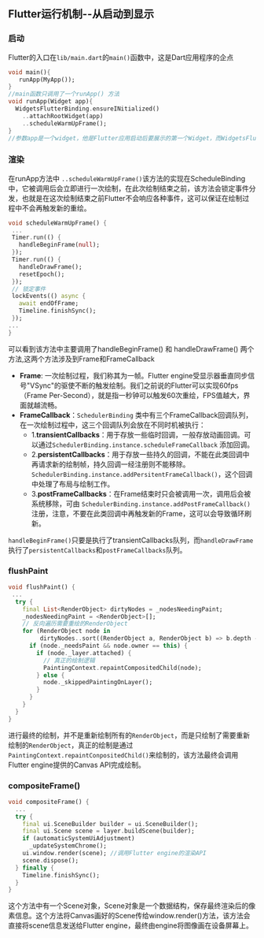 ## Flutter运行机制--从启动到显示

### 启动

Flutter的入口在`lib/main.dart`的`main()`函数中，这是Dart应用程序的企点

```Dart
void main(){
   runApp(MyApp());
}
//main函数只调用了一个runApp() 方法
void runApp(Widget app){
  WidgetsFlutterBinding.ensureINitialized()
    ..attachRootWidget(app)
    ..scheduleWarmUpFrame();
}
//参数app是一个widget，他是Flutter应用启动后要展示的第一个Widget，而WidgetsFlutterBinging就是绑定widget框架和Flutter engine的桥梁
```

### 渲染

在runApp方法中 `..scheduleWarmUpFrame()`该方法的实现在ScheduleBinding中，它被调用后会立即进行一次绘制，在此次绘制结束之前，该方法会锁定事件分发，也就是在这次绘制结束之前Flutter不会响应各种事件，这可以保证在绘制过程中不会再触发新的重绘。

 ```Dart
void scheduleWarmUpFrame() {
  ...
  Timer.run(() {
    handleBeginFrame(null); 
  });
  Timer.run(() {
    handleDrawFrame();  
    resetEpoch();
  });
  // 锁定事件
  lockEvents(() async {
    await endOfFrame;
    Timeline.finishSync();
  });
 ...
}
 ```

可以看到该方法中主要调用了handleBeginFrame() 和 handleDrawFrame() 两个方法,这两个方法涉及到Frame和FrameCallback

* **Frame**: 一次绘制过程，我们称其为一帧。Flutter engine受显示器垂直同步信号"VSync"的驱使不断的触发绘制。我们之前说的Flutter可以实现60fps（Frame Per-Second），就是指一秒钟可以触发60次重绘，FPS值越大，界面就越流畅。
* **FrameCallback**：`SchedulerBinding` 类中有三个FrameCallback回调队列， 在一次绘制过程中，这三个回调队列会放在不同时机被执行：
  * 1.**transientCallbacks**：用于存放一些临时回调，一般存放动画回调。可以通过`SchedulerBinding.instance.scheduleFrameCallback` 添加回调。
  * 2.**persistentCallbacks**：用于存放一些持久的回调，不能在此类回调中再请求新的绘制帧，持久回调一经注册则不能移除。`SchedulerBinding.instance.addPersitentFrameCallback()`，这个回调中处理了布局与绘制工作。
  * 3.**postFrameCallbacks**：在Frame结束时只会被调用一次，调用后会被系统移除，可由 `SchedulerBinding.instance.addPostFrameCallback()` 注册，注意，不要在此类回调中再触发新的Frame，这可以会导致循环刷新。

`handleBeginFrame()`只要是执行了transientCallbacks队列，而`handleDrawFrame`执行了`persistentCallbacks`和`postFrameCallbacks`队列。

### flushPaint 

```Dart
void flushPaint() {
 ...
  try {
    final List<RenderObject> dirtyNodes = _nodesNeedingPaint; 
    _nodesNeedingPaint = <RenderObject>[];
    // 反向遍历需要重绘的RenderObject
    for (RenderObject node in 
         dirtyNodes..sort((RenderObject a, RenderObject b) => b.depth - a.depth)) {
      if (node._needsPaint && node.owner == this) {
        if (node._layer.attached) {
          // 真正的绘制逻辑  
          PaintingContext.repaintCompositedChild(node);
        } else {
          node._skippedPaintingOnLayer();
        }
      }
    }
  } 
}
```

进行最终的绘制，并不是重新绘制所有的`RenderObject`，而是只绘制了需要重新绘制的`RenderObject`，真正的绘制是通过`PaintingContext.repaintConpositedChild()`来绘制的，该方法最终会调用Flutter engine提供的Canvas API完成绘制。

### compositeFrame()

```dart
void compositeFrame() {
  ...
  try {
    final ui.SceneBuilder builder = ui.SceneBuilder();
    final ui.Scene scene = layer.buildScene(builder);
    if (automaticSystemUiAdjustment)
      _updateSystemChrome();
    ui.window.render(scene); //调用Flutter engine的渲染API
    scene.dispose(); 
  } finally {
    Timeline.finishSync();
  }
}
```

这个方法中有一个Scene对象，Scene对象是一个数据结构，保存最终渲染后的像素信息。这个方法将Canvas画好的Scene传给window.render()方法，该方法会直接将scene信息发送给Flutter engine，最终由engine将图像画在设备屏幕上。
